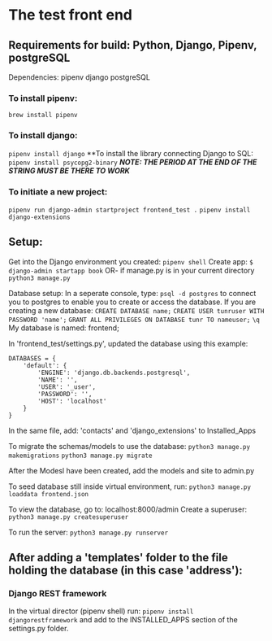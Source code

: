 # The test front end

## Requirements for build: Python, Django, Pipenv, postgreSQL

Dependencies:
pipenv
django
postgreSQL

### To install pipenv:
`brew install pipenv`
### To install django:
`pipenv install django`
**To install the library connecting Django to SQL:
`pipenv install psycopg2-binary`
**_NOTE: THE PERIOD AT THE END OF THE STRING MUST BE THERE TO WORK_**
### To initiate a new project:
`pipenv run django-admin startproject frontend_test .`
`pipenv install django-extensions`


## Setup:
Get into the Django environment you created:
`pipenv shell`
Create app:
`$ django-admin startapp book`
OR- if manage.py is in your current directory
`python3 manage.py`

Database setup:
In a seperate console, type:
`psql -d postgres`
to connect you to postgres to enable you to create or access the database. If you are creating a new database:
`CREATE DATABASE name;`
`CREATE USER tunruser WITH PASSWORD 'name';`
`GRANT ALL PRIVILEGES ON DATABASE tunr TO nameuser;`
`\q`
My database is named: frontend;

In 'frontend_test/settings.py', updated the database using this example:

```
DATABASES = {
    'default': {
        'ENGINE': 'django.db.backends.postgresql',
        'NAME': '',
        'USER': '_user',
        'PASSWORD': '',
        'HOST': 'localhost'
    }
}
```

In the same file, add:
'contacts' and 'django_extensions'
 to Installed_Apps

To migrate the schemas/models to use the database:
```python3 manage.py makemigrations```
```python3 manage.py migrate```

After the Modesl have been created, add the models and site to admin.py

To seed database still inside virtual environment, run:
`python3 manage.py loaddata frontend.json`

To view the database, go to:
localhost:8000/admin
Create a superuser: 
```python3 manage.py createsuperuser```

To run the server:
```python3 manage.py runserver```

## After adding a 'templates' folder to the file holding the database (in this case 'address'):

### Django REST framework 
In the virtual director (pipenv shell) run:
```pipenv install djangorestframework```
and add to the INSTALLED_APPS section of the settings.py folder. 


